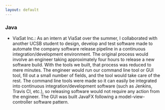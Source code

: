```yaml
---
layout: default
---
```


### Java
- <span class="as-link">ViaSat Inc.</span>: As an intern at ViaSat over the summer, I collaborated with another UCSB student to design, develop and test software made to automate the company software release pipeline in a continuous integration/development environment. The original process would involve an engineer taking approximately four hours to release a new software build. With the tools we built, that process was reduced to mere minutes. The engineer would run our command line tool or GUI tool, fill out a small number of fields, and the tool would take care of the rest. The command line tools were made so it can easily be integrated into continuous integration/development software (such as Jenkins, Travis CI, etc.), so releasing software would not require any action from the engineer. The GUI was built JavaFX following a model-view-controller software pattern.